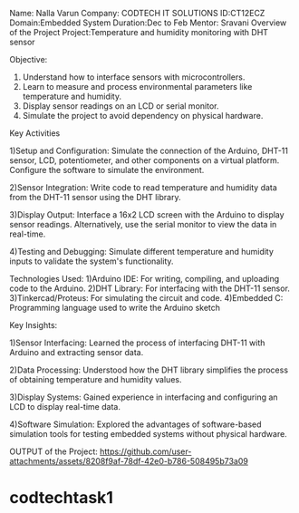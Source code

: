 Name: Nalla Varun
Company: CODTECH IT SOLUTIONS
ID:CT12ECZ
Domain:Embedded System
Duration:Dec to Feb
Mentor: Sravani
Overview of the Project
Project:Temperature and humidity monitoring with DHT sensor

Objective:
1) Understand how to interface sensors with microcontrollers.
2) Learn to measure and process environmental parameters like temperature and humidity.
3) Display sensor readings on an LCD or serial monitor.
4) Simulate the project to avoid dependency on physical hardware.

Key Activities

1)Setup and Configuration:
Simulate the connection of the Arduino, DHT-11 sensor, LCD, potentiometer, and other components on a virtual platform.
Configure the software to simulate the environment.

2)Sensor Integration:
Write code to read temperature and humidity data from the DHT-11 sensor using the DHT library.

3)Display Output:
Interface a 16x2 LCD screen with the Arduino to display sensor readings.
Alternatively, use the serial monitor to view the data in real-time.

4)Testing and Debugging:
Simulate different temperature and humidity inputs to validate the system's functionality.

Technologies Used:
1)Arduino IDE: For writing, compiling, and uploading code to the Arduino.
2)DHT Library: For interfacing with the DHT-11 sensor.
3)Tinkercad/Proteus: For simulating the circuit and code.
4)Embedded C: Programming language used to write the Arduino sketch

Key Insights:

1)Sensor Interfacing:
Learned the process of interfacing DHT-11 with Arduino and extracting sensor data.

2)Data Processing:
Understood how the DHT library simplifies the process of obtaining temperature and humidity values.

3)Display Systems:
Gained experience in interfacing and configuring an LCD to display real-time data.

4)Software Simulation:
Explored the advantages of software-based simulation tools for testing embedded systems without physical hardware.

OUTPUT of the Project:
https://github.com/user-attachments/assets/8208f9af-78df-42e0-b786-508495b73a09

# codtechtask1
